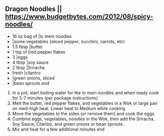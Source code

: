 ## Dragon Noodles || https://www.budgetbytes.com/2012/08/spicy-noodles/

- 16 oz bag of |lo mein noodles
- |some vegetables (sliced pepper, zucchini, carrots, etc)
- 1.5 tbsp |butter
- 1 tsp of |red pepper flakes
- 3 |eggs
- 4 tbsp |soy sauce
- 2 tbsp |Sriracha
- fresh |cilantro
- |green onions, sliced
- |bean sprouts
end

1) In a pot, start boiling water for the lo mein noodles and when ready cook for 5-7 minutes (per package instructions)
2) Melt the butter, red pepper flakes, and vegetables in a Wok or large pan on med-high heat. Lower heat to Medium while cooking
3) Move the vegetables to the sides (or remove them) and cook the eggs
4) Combine eggs, vegetables, noodles in the Wok, then add the Sriracha, Soy Sauce, Cilantro, and green onions or bean sprouts.
5) Mix and heat for a few additional minutes
end